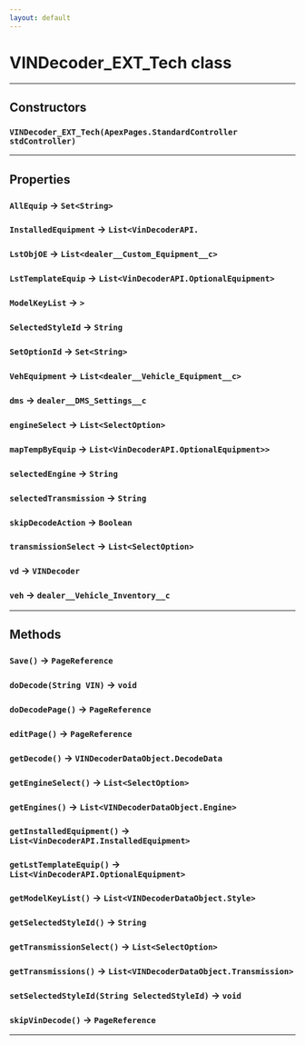 ```yaml
---
layout: default
---
```

# VINDecoder_EXT_Tech class
---
## Constructors
### `VINDecoder_EXT_Tech(ApexPages.StandardController stdController)`
---
## Properties

### `AllEquip` → `Set<String>`

### `InstalledEquipment` → `List<VinDecoderAPI.`

### `LstObjOE` → `List<dealer__Custom_Equipment__c>`

### `LstTemplateEquip` → `List<VinDecoderAPI.OptionalEquipment>`

### `ModelKeyList` → `>`

### `SelectedStyleId` → `String`

### `SetOptionId` → `Set<String>`

### `VehEquipment` → `List<dealer__Vehicle_Equipment__c>`

### `dms` → `dealer__DMS_Settings__c`

### `engineSelect` → `List<SelectOption>`

### `mapTempByEquip` → `List<VinDecoderAPI.OptionalEquipment>>`

### `selectedEngine` → `String`

### `selectedTransmission` → `String`

### `skipDecodeAction` → `Boolean`

### `transmissionSelect` → `List<SelectOption>`

### `vd` → `VINDecoder`

### `veh` → `dealer__Vehicle_Inventory__c`

---
## Methods
### `Save()` → `PageReference`
### `doDecode(String VIN)` → `void`
### `doDecodePage()` → `PageReference`
### `editPage()` → `PageReference`
### `getDecode()` → `VINDecoderDataObject.DecodeData`
### `getEngineSelect()` → `List<SelectOption>`
### `getEngines()` → `List<VINDecoderDataObject.Engine>`
### `getInstalledEquipment()` → `List<VinDecoderAPI.InstalledEquipment>`
### `getLstTemplateEquip()` → `List<VinDecoderAPI.OptionalEquipment>`
### `getModelKeyList()` → `List<VINDecoderDataObject.Style>`
### `getSelectedStyleId()` → `String`
### `getTransmissionSelect()` → `List<SelectOption>`
### `getTransmissions()` → `List<VINDecoderDataObject.Transmission>`
### `setSelectedStyleId(String SelectedStyleId)` → `void`
### `skipVinDecode()` → `PageReference`
---
